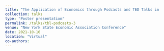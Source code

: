 ```yaml
---
title: "The Application of Economics through Podcasts and TED Talks in Principles of Microeconomics and Environmental Economics in a Team-Based Learning Setting"
collection: talks
type: "Poster presentation"
permalink: /talks/tbl-podcasts-3
venue: "New York State Economic Association Conference"
date: 2021-10-16
location: "Virtual"
co-authors: 
---
```


